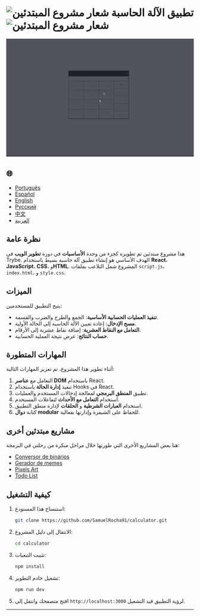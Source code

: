 # ![شعار مشروع المبتدئين](https://img.icons8.com/emoji/48/000000/star-emoji.png) تطبيق الآلة الحاسبة ![شعار مشروع المبتدئين](https://img.icons8.com/emoji/48/000000/star-emoji.png)

![عرض المشروع](./gifs/calculator.gif)

<h2>🌐</h2>
<ul>
  <li><a href="https://github.com/SamuelRocha91/calculator" target="_blank">Português</a></li>
  <li><a href="https://github.com/SamuelRocha91/calculator/blob/main/README_es.md" target="_blank">Español</a></li>
  <li><a href="https://github.com/SamuelRocha91/calculator/blob/main/README_en.md" target="_blank">English</a></li>
  <li><a href="https://github.com/SamuelRocha91/calculator/blob/main/README_ru.md" target="_blank">Русский</a></li>
  <li><a href="https://github.com/SamuelRocha91/calculator/blob/main/README_ch.md" target="_blank">中文</a></li>
  <li><a href="https://github.com/SamuelRocha91/calculator/blob/main/README_ar.md" target="_blank">العربية</a></li>
</ul>

## نظرة عامة

هذا مشروع مبتدئين تم تطويره كجزء من وحدة **الأساسيات** في دورة **تطوير الويب** في Trybe. الهدف الأساسي هو إنشاء تطبيق آلة حاسبة بسيط باستخدام **React**، **JavaScript**، **CSS**، و**HTML**. المشروع شمل التلاعب بملفات `script.js`، `index.html`، و `style.css`.

## الميزات

يتيح التطبيق للمستخدمين:

- **تنفيذ العمليات الحسابية الأساسية**: الجمع والطرح والضرب والقسمة.
- **مسح الإدخال**: إعادة تعيين الآلة الحاسبة إلى الحالة الأولية.
- **التعامل مع النقاط العشرية**: إضافة نقاط عشرية إلى الأرقام.
- **حساب النتائج**: عرض نتيجة العملية الحسابية.

## المهارات المتطورة

أثناء تطوير هذا المشروع، تم تعزيز المهارات التالية:

1. التعامل مع **عناصر DOM** باستخدام React.
2. تنفيذ **إدارة الحالة** باستخدام Hooks في React.
3. تطبيق **المنطق البرمجي** لمعالجة إدخالات المستخدم والعمليات.
4. استخدام **التعامل مع الأحداث** لتفاعلات المستخدم.
5. استخدام **العبارات الشرطية** و **الحلقات** لإدارة منطق التطبيق.
6. كتابة **دوال modular** للحفاظ على الشيفرة وإدارتها بفعالية.

## مشاريع مبتدئين أخرى

هنا بعض المشاريع الأخرى التي طورتها خلال مراحل مبكرة من رحلتي في البرمجة:

- [Conversor de binários](https://github.com/SamuelRocha91/Bin2Dec/blob/main/README_ar.md)
- [Gerador de memes](https://github.com/SamuelRocha91/memeGenerator/blob/main/README_ar.md)
- [Pixels Art](https://github.com/SamuelRocha91/PixelsArt/blob/main/README_ar.md)
- [Todo List](https://github.com/SamuelRocha91/TodoList/blob/main/README_ar.md)


## كيفية التشغيل

1. استنساخ هذا المستودع:
   ```bash
   git clone https://github.com/SamuelRocha91/calculator.git
   ```
2. الانتقال إلى دليل المشروع:
   ```bash
   cd calculator
   ```
3. تثبيت التبعيات:
   ```bash
   npm install
   ```
4. تشغيل خادم التطوير:
   ```bash
   npm run dev
   ```
5. افتح متصفحك وانتقل إلى `http://localhost:3000` لرؤية التطبيق قيد التشغيل.

---